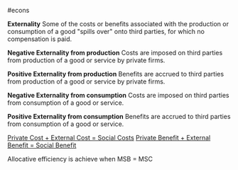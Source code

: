 #econs 

**Externality**
Some of the costs or benefits associated with the production or consumption of a good "spills over" onto third parties, for which no compensation is paid.

**Negative Externality from production**
Costs are imposed on third parties from production of a good or service by private firms.

**Positive Externality from production**
Benefits are accrued to third parties from production of a good or service by private firms.

**Negative Externality from consumption**
Costs are imposed on third parties from consumption of a good or service.

**Positive Externality from consumption**
Benefits are accrued to third parties from consumption of a good or service.

<u>Private Cost + External Cost = Social Costs</u>
<u>Private Benefit + External Benefit = Social Benefit</u>

Allocative efficiency is achieve when MSB = MSC


